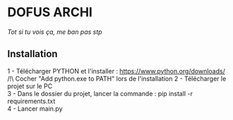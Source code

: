 # DOFUS ARCHI

_Tot si tu vois ça, me ban pas stp_

## Installation
1 - Télécharger PYTHON et l'installer : https://www.python.org/downloads/  
/!\ Cocher "Add python.exe to PATH" lors de l'installation
2 - Télécharger le projet sur le PC  
3 - Dans le dossier du projet, lancer la commande : pip install -r requirements.txt  
4 - Lancer main.py

